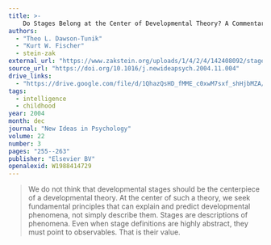 ```yaml
---
title: >-
    Do Stages Belong at the Center of Developmental Theory? A Commentary on Piaget's Stages
authors:
  - "Theo L. Dawson-Tunik"
  - "Kurt W. Fischer"
  - stein-zak
external_url: "https://www.zakstein.org/uploads/1/4/2/4/142408092/stagescenterpub.pdf"
source_url: "https://doi.org/10.1016/j.newideapsych.2004.11.004"
drive_links:
  - "https://drive.google.com/file/d/1QhazQsHD_fMME_c0xwM7sxf_shHjbMZA/view?usp=drivesdk"
tags:
  - intelligence
  - childhood
year: 2004
month: dec
journal: "New Ideas in Psychology"
volume: 22
number: 3
pages: "255--263"
publisher: "Elsevier BV"
openalexid: W1988414729
---
```


> We do not think that developmental stages should be the centerpiece of a
developmental theory. At the center of such a theory, we seek fundamental principles
that can explain and predict developmental phenomena, not simply describe them.
Stages are descriptions of phenomena. Even when stage definitions are highly
abstract, they must point to observables. That is their value.
